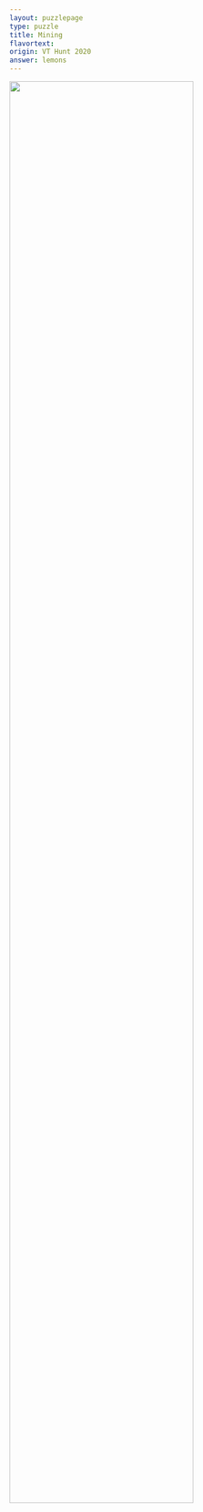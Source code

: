 ```yaml
---
layout: puzzlepage
type: puzzle
title: Mining
flavortext: 
origin: VT Hunt 2020
answer: lemons
---
```


<img style="float: center; margin: 0px 15px 15px 0px;" src="{{site.imgurl}}/mining.png" width="80%" />
